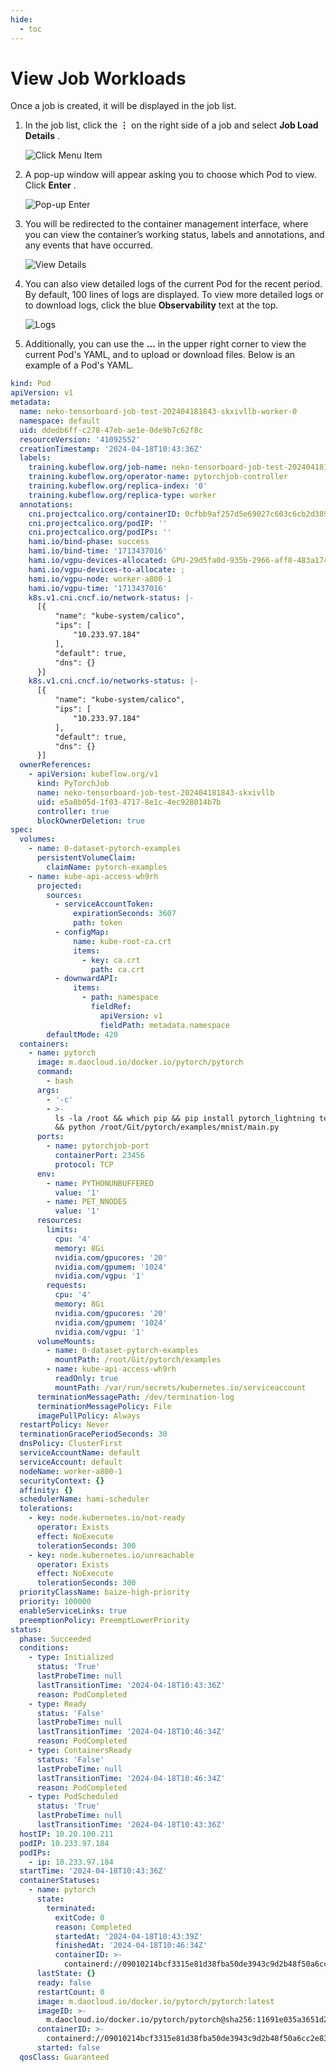 ```yaml
---
hide:
  - toc
---
```


# View Job Workloads

Once a job is created, it will be displayed in the job list.

1. In the job list, click the **⋮** on the right side of a job and select **Job Load Details** .

    ![Click Menu Item](../../images/view-wl01.png)

2. A pop-up window will appear asking you to choose which Pod to view. Click **Enter** .

    ![Pop-up Enter](../../images/view-wl02.png)

3. You will be redirected to the container management interface, where you can view the container’s working status, labels and annotations, and any events that have occurred.

    ![View Details](../../images/view-wl03.png)

4. You can also view detailed logs of the current Pod for the recent period.
   By default, 100 lines of logs are displayed. To view more detailed logs or to download logs, click the blue **Observability** text at the top.

    ![Logs](../../images/view-wl04.png)

5. Additionally, you can use the **...** in the upper right corner to view the current Pod's YAML, and to upload or download files.
   Below is an example of a Pod's YAML.

```yaml
kind: Pod
apiVersion: v1
metadata:
  name: neko-tensorboard-job-test-202404181843-skxivllb-worker-0
  namespace: default
  uid: ddedb6ff-c278-47eb-ae1e-0de9b7c62f8c
  resourceVersion: '41092552'
  creationTimestamp: '2024-04-18T10:43:36Z'
  labels:
    training.kubeflow.org/job-name: neko-tensorboard-job-test-202404181843-skxivllb
    training.kubeflow.org/operator-name: pytorchjob-controller
    training.kubeflow.org/replica-index: '0'
    training.kubeflow.org/replica-type: worker
  annotations:
    cni.projectcalico.org/containerID: 0cfbb9af257d5e69027c603c6cb2d3890a17c4ae1a145748d5aef73a10d7fbe1
    cni.projectcalico.org/podIP: ''
    cni.projectcalico.org/podIPs: ''
    hami.io/bind-phase: success
    hami.io/bind-time: '1713437016'
    hami.io/vgpu-devices-allocated: GPU-29d5fa0d-935b-2966-aff8-483a174d61d1,NVIDIA,1024,20:;
    hami.io/vgpu-devices-to-allocate: ;
    hami.io/vgpu-node: worker-a800-1
    hami.io/vgpu-time: '1713437016'
    k8s.v1.cni.cncf.io/network-status: |-
      [{
          "name": "kube-system/calico",
          "ips": [
              "10.233.97.184"
          ],
          "default": true,
          "dns": {}
      }]
    k8s.v1.cni.cncf.io/networks-status: |-
      [{
          "name": "kube-system/calico",
          "ips": [
              "10.233.97.184"
          ],
          "default": true,
          "dns": {}
      }]
  ownerReferences:
    - apiVersion: kubeflow.org/v1
      kind: PyTorchJob
      name: neko-tensorboard-job-test-202404181843-skxivllb
      uid: e5a8b05d-1f03-4717-8e1c-4ec928014b7b
      controller: true
      blockOwnerDeletion: true
spec:
  volumes:
    - name: 0-dataset-pytorch-examples
      persistentVolumeClaim:
        claimName: pytorch-examples
    - name: kube-api-access-wh9rh
      projected:
        sources:
          - serviceAccountToken:
              expirationSeconds: 3607
              path: token
          - configMap:
              name: kube-root-ca.crt
              items:
                - key: ca.crt
                  path: ca.crt
          - downwardAPI:
              items:
                - path: namespace
                  fieldRef:
                    apiVersion: v1
                    fieldPath: metadata.namespace
        defaultMode: 420
  containers:
    - name: pytorch
      image: m.daocloud.io/docker.io/pytorch/pytorch
      command:
        - bash
      args:
        - '-c'
        - >-
          ls -la /root && which pip && pip install pytorch_lightning tensorboard
          && python /root/Git/pytorch/examples/mnist/main.py
      ports:
        - name: pytorchjob-port
          containerPort: 23456
          protocol: TCP
      env:
        - name: PYTHONUNBUFFERED
          value: '1'
        - name: PET_NNODES
          value: '1'
      resources:
        limits:
          cpu: '4'
          memory: 8Gi
          nvidia.com/gpucores: '20'
          nvidia.com/gpumem: '1024'
          nvidia.com/vgpu: '1'
        requests:
          cpu: '4'
          memory: 8Gi
          nvidia.com/gpucores: '20'
          nvidia.com/gpumem: '1024'
          nvidia.com/vgpu: '1'
      volumeMounts:
        - name: 0-dataset-pytorch-examples
          mountPath: /root/Git/pytorch/examples
        - name: kube-api-access-wh9rh
          readOnly: true
          mountPath: /var/run/secrets/kubernetes.io/serviceaccount
      terminationMessagePath: /dev/termination-log
      terminationMessagePolicy: File
      imagePullPolicy: Always
  restartPolicy: Never
  terminationGracePeriodSeconds: 30
  dnsPolicy: ClusterFirst
  serviceAccountName: default
  serviceAccount: default
  nodeName: worker-a800-1
  securityContext: {}
  affinity: {}
  schedulerName: hami-scheduler
  tolerations:
    - key: node.kubernetes.io/not-ready
      operator: Exists
      effect: NoExecute
      tolerationSeconds: 300
    - key: node.kubernetes.io/unreachable
      operator: Exists
      effect: NoExecute
      tolerationSeconds: 300
  priorityClassName: baize-high-priority
  priority: 100000
  enableServiceLinks: true
  preemptionPolicy: PreemptLowerPriority
status:
  phase: Succeeded
  conditions:
    - type: Initialized
      status: 'True'
      lastProbeTime: null
      lastTransitionTime: '2024-04-18T10:43:36Z'
      reason: PodCompleted
    - type: Ready
      status: 'False'
      lastProbeTime: null
      lastTransitionTime: '2024-04-18T10:46:34Z'
      reason: PodCompleted
    - type: ContainersReady
      status: 'False'
      lastProbeTime: null
      lastTransitionTime: '2024-04-18T10:46:34Z'
      reason: PodCompleted
    - type: PodScheduled
      status: 'True'
      lastProbeTime: null
      lastTransitionTime: '2024-04-18T10:43:36Z'
  hostIP: 10.20.100.211
  podIP: 10.233.97.184
  podIPs:
    - ip: 10.233.97.184
  startTime: '2024-04-18T10:43:36Z'
  containerStatuses:
    - name: pytorch
      state:
        terminated:
          exitCode: 0
          reason: Completed
          startedAt: '2024-04-18T10:43:39Z'
          finishedAt: '2024-04-18T10:46:34Z'
          containerID: >-
            containerd://09010214bcf3315e81d38fba50de3943c9d2b48f50a6cc2e83f8ef0e5c6eeec1
      lastState: {}
      ready: false
      restartCount: 0
      image: m.daocloud.io/docker.io/pytorch/pytorch:latest
      imageID: >-
        m.daocloud.io/docker.io/pytorch/pytorch@sha256:11691e035a3651d25a87116b4f6adc113a27a29d8f5a6a583f8569e0ee5ff897
      containerID: >-
        containerd://09010214bcf3315e81d38fba50de3943c9d2b48f50a6cc2e83f8ef0e5c6eeec1
      started: false
  qosClass: Guaranteed
```
